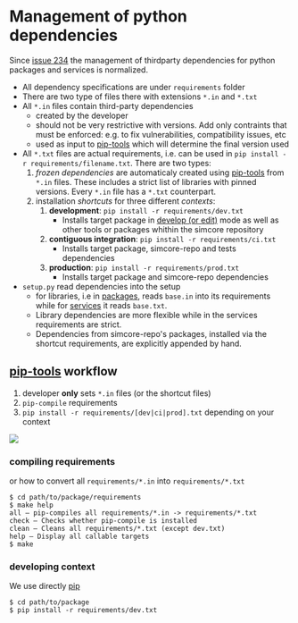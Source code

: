 # Management of python dependencies

Since [issue 234](https://github.com/ITISFoundation/osparc-simcore/issues/234) the management of thirdparty dependencies for python packages and services is normalized.


- All dependency specifications are under ``requirements`` folder
- There are two type of files there with extensions ``*.in`` and ``*.txt``
- All ``*.in`` files contain third-party dependencies
  - created by the developer
  - should not be very restrictive with versions. Add only contraints that must be enforced: e.g. to fix vulnerabilities, compatibility issues, etc
  - used as input to [pip-tools] which will determine the final version used
- All ``*.txt`` files are actual requirements, i.e. can be used in ``pip install -r requirements/filename.txt``. There are two types:
  1. *frozen dependencies* are automaticaly created using [pip-tools] from ``*.in`` files. These includes a strict list of libraries with pinned versions. Every ``*.in`` file has a ``*.txt`` counterpart.
  1. installation *shortcuts* for three different *contexts*:
     1. **development**: ``pip install -r requirements/dev.txt``
        - Installs target package in [develop (or edit)](https://pip.pypa.io/en/stable/reference/pip_install/#usage) mode as well as  other tools or packages whithin the simcore repository
     2. **contiguous integration**: ``pip install -r requirements/ci.txt``
        - Installs target package, simcore-repo  and tests dependencies
     3. **production**: ``pip install -r requirements/prod.txt``
        - Installs target package  and simcore-repo dependencies
- ``setup.py`` read dependencies into the setup
  - for libraries, i.e in [packages](../packages), reads ``base.in`` into its requirements while for [services](../services) it reads ``base.txt``.
  - Library dependencies are more flexible while in the services requirements are strict.
  - Dependencies from simcore-repo's packages, installed via the shortcut requirements, are explicitly appended by hand.

## [pip-tools] workflow

1. developer **only** sets ``*.in`` files (or the shortcut files)
2. ``pip-compile`` requirements
3. ``pip install -r requirements/[dev|ci|prod].txt`` depending on your context

![](https://github.com/jazzband/pip-tools/raw/master/img/pip-tools-overview.png)


### compiling requirements

or how to convert all ``requirements/*.in`` into ``requirements/*.txt``

```console
$ cd path/to/package/requirements
$ make help
all – pip-compiles all requirements/*.in -> requirements/*.txt
check – Checks whether pip-compile is installed
clean – Cleans all requirements/*.txt (except dev.txt)
help – Display all callable targets
$ make
```

### developing context

We use directly [pip]

```console
$ cd path/to/package
$ pip install -r requirements/dev.txt
```


[pip-tools]:https://github.com/jazzband/pip-tools
[pip]:https://pip.pypa.io/en/stable/reference/
[pipkit-repo]:https://github.com/ITISFoundation/dockerfiles/tree/master/pip-kit
